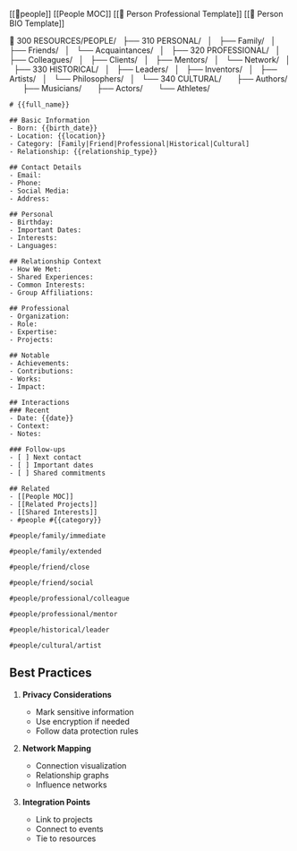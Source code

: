 [[👤people]] 
[[People MOC]]
[[👤 Person Professional Template]]
[[👤 Person BIO Template]]

📁 300 RESOURCES/PEOPLE/
  ├── 310 PERSONAL/
  │   ├── Family/
  │   ├── Friends/
  │   └── Acquaintances/
  │
  ├── 320 PROFESSIONAL/
  │   ├── Colleagues/
  │   ├── Clients/
  │   ├── Mentors/
  │   └── Network/
  │
  ├── 330 HISTORICAL/
  │   ├── Leaders/
  │   ├── Inventors/
  │   ├── Artists/
  │   └── Philosophers/
  │
  └── 340 CULTURAL/
      ├── Authors/
      ├── Musicians/
      ├── Actors/
      └── Athletes/
```
# {{full_name}}

## Basic Information
- Born: {{birth_date}}
- Location: {{location}}
- Category: [Family|Friend|Professional|Historical|Cultural]
- Relationship: {{relationship_type}}

## Contact Details
- Email: 
- Phone:
- Social Media:
- Address:

## Personal
- Birthday: 
- Important Dates:
- Interests:
- Languages:

## Relationship Context
- How We Met: 
- Shared Experiences:
- Common Interests:
- Group Affiliations:

## Professional
- Organization:
- Role:
- Expertise:
- Projects:

## Notable
- Achievements:
- Contributions:
- Works:
- Impact:

## Interactions
### Recent
- Date: {{date}}
- Context:
- Notes:

### Follow-ups
- [ ] Next contact
- [ ] Important dates
- [ ] Shared commitments

## Related
- [[People MOC]]
- [[Related Projects]]
- [[Shared Interests]]
- #people #{{category}}
```

```
#people/family/immediate

#people/family/extended

#people/friend/close

#people/friend/social

#people/professional/colleague

#people/professional/mentor

#people/historical/leader

#people/cultural/artist
```

## Best Practices

1. **Privacy Considerations**
    
    - Mark sensitive information
    - Use encryption if needed
    - Follow data protection rules

2. **Network Mapping**
    
    - Connection visualization
    - Relationship graphs
    - Influence networks
3. **Integration Points**
    
    - Link to projects
    - Connect to events
    - Tie to resources